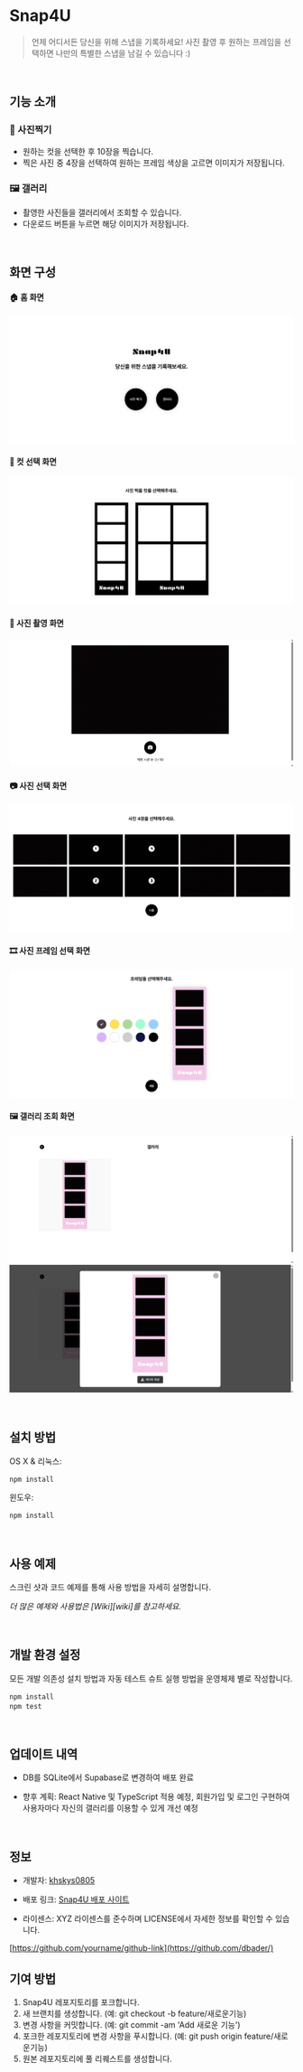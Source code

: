 # Snap4U

> 언제 어디서든 당신을 위해 스냅을 기록하세요! 사진 촬영 후 원하는 프레임을 선택하면 나만의 특별한 스냅을 남길 수 있습니다 :)

<br/>

## 기능 소개

### 📸 사진찍기

-   원하는 컷을 선택한 후 10장을 찍습니다.
-   찍은 사진 중 4장을 선택하여 원하는 프레임 색상을 고르면 이미지가 저장됩니다.

### 🖼 갤러리

-   촬영한 사진들을 갤러리에서 조회할 수 있습니다.
-   다운로드 버튼을 누르면 해당 이미지가 저장됩니다.

<br/>

## 화면 구성

#### 🏠 홈 화면

![alt text](./src/imgs/capture/image.png)

#### 🤚 컷 선택 화면

![alt text](./src/imgs/capture/image-1.png)

#### 📸 사진 촬영 화면

![alt text](./src/imgs/capture/image-2.png)

#### 📷 사진 선택 화면

![alt text](./src/imgs/capture/image-3.png)

#### 🎞️ 사진 프레임 선택 화면

![alt text](./src/imgs/capture/image-4.png)

#### 🖼️ 갤러리 조회 화면

![alt text](./src/imgs/capture/image-5.png)
![alt text](./src/imgs/capture/image-6.png)

<br/>

## 설치 방법

OS X & 리눅스:

```sh
npm install
```

윈도우:

```sh
npm install
```

<br/>

## 사용 예제

스크린 샷과 코드 예제를 통해 사용 방법을 자세히 설명합니다.

_더 많은 예제와 사용법은 [Wiki][wiki]를 참고하세요._

<br/>

## 개발 환경 설정

모든 개발 의존성 설치 방법과 자동 테스트 슈트 실행 방법을 운영체제 별로 작성합니다.

```sh
npm install
npm test
```

<br/>

## 업데이트 내역

-   DB를 SQLite에서 Supabase로 변경하여 배포 완료

-   향후 계획: React Native 및 TypeScript 적용 예정, 회원가입 및 로그인 구현하여 사용자마다 자신의 갤러리를 이용할 수 있게 개선 예정

<br/>

## 정보

-   개발자: [khskys0805](https://github.com/khskys0805)

-   배포 링크: [Snap4U 배포 사이트](https://snap4-u.vercel.app/)

-   라이센스: XYZ 라이센스를 준수하며 LICENSE에서 자세한 정보를 확인할 수 있습니다.

[https://github.com/yourname/github-link](https://github.com/dbader/)

## 기여 방법

1. Snap4U 레포지토리를 포크합니다.
2. 새 브랜치를 생성합니다. (예: git checkout -b feature/새로운기능)
3. 변경 사항을 커밋합니다. (예: git commit -am 'Add 새로운 기능')
4. 포크한 레포지토리에 변경 사항을 푸시합니다. (예: git push origin feature/새로운기능)
5. 원본 레포지토리에 풀 리퀘스트를 생성합니다.
